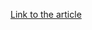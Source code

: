 [Link to the article](https://www.fireeye.com/blog/threat-research/2018/07/chinese-espionage-group-targets-cambodia-ahead-of-elections.html)
